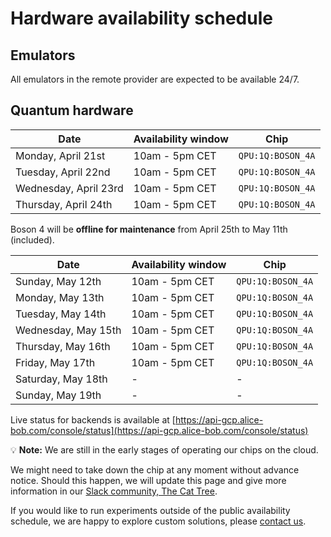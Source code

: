 # Hardware availability schedule

## Emulators

All emulators in the remote provider are expected to be available 24/7.

## Quantum hardware

| Date | Availability window | Chip |
| --- | --- | --- |
| Monday, April 21st | 10am - 5pm CET | `QPU:1Q:BOSON_4A` |
| Tuesday, April 22nd | 10am - 5pm CET | `QPU:1Q:BOSON_4A` |
| Wednesday, April 23rd | 10am - 5pm CET | `QPU:1Q:BOSON_4A` |
| Thursday, April 24th | 10am - 5pm CET | `QPU:1Q:BOSON_4A` |

Boson 4 will be **offline for maintenance** from April 25th to May 11th (included).

| Date | Availability window | Chip |
| --- | --- | --- |
| Sunday, May 12th | 10am - 5pm CET | `QPU:1Q:BOSON_4A` |
| Monday, May 13th | 10am - 5pm CET | `QPU:1Q:BOSON_4A` |
| Tuesday, May 14th | 10am - 5pm CET | `QPU:1Q:BOSON_4A` |
| Wednesday, May 15th | 10am - 5pm CET | `QPU:1Q:BOSON_4A` |
| Thursday, May 16th | 10am - 5pm CET | `QPU:1Q:BOSON_4A` |
| Friday, May 17th | 10am - 5pm CET | `QPU:1Q:BOSON_4A` |
| Saturday, May 18th | - | - |
| Sunday, May 19th | - | - |

Live status for backends is available at [https://api-gcp.alice-bob.com/console/status](https://api-gcp.alice-bob.com/console/status)

💡 **Note:** We are still in the early stages of operating our chips on the cloud.

We might need to take down the chip at any moment without advance notice. Should this happen, we will update this page and give more information in our [Slack community, The Cat Tree](https://join.slack.com/t/the-cat-tree/shared_invite/zt-2cg0a3rno-PP~AaUztS3dtiRyzsawlnQ).

If you would like to run experiments outside of the public availability schedule, we are happy to explore custom solutions, please [contact us](../contact_us.md).
